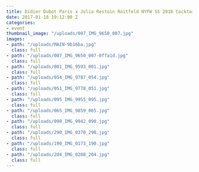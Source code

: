 ```yaml
---
title: Didier Dubot Paris x Julia Restoin Roitfeld NYFW SS 2016 Cocktail
date: 2017-01-18 19:12:00 Z
categories:
- event
thumbnail_image: "/uploads/007_IMG_9650_007.jpg"
images:
- path: "/uploads/MAIN-9b16ba.jpg"
  class: full
- path: "/uploads/007_IMG_9650_007-0ffa1d.jpg"
  class: full
- path: "/uploads/001_IMG_9593_001.jpg"
  class: full
- path: "/uploads/054_IMG_9787_054.jpg"
  class: full
- path: "/uploads/051_IMG_9778_051.jpg"
  class: full
- path: "/uploads/095_IMG_9955_095.jpg"
  class: full
- path: "/uploads/065_IMG_9859_065.jpg"
  class: full
- path: "/uploads/090_IMG_9942_090.jpg"
  class: full
- path: "/uploads/290_IMG_0370_290.jpg"
  class: full
- path: "/uploads/190_IMG_0173_190.jpg"
  class: full
- path: "/uploads/204_IMG_0208_204.jpg"
  class: full
---
```


